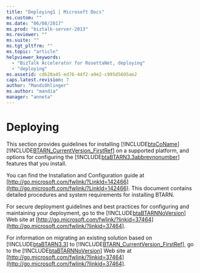 ```yaml
---
title: "Deploying1 | Microsoft Docs"
ms.custom: ""
ms.date: "06/08/2017"
ms.prod: "biztalk-server-2013"
ms.reviewer: ""
ms.suite: ""
ms.tgt_pltfrm: ""
ms.topic: "article"
helpviewer_keywords: 
  - "BizTalk Accelerator for RosettaNet, deploying"
  - "deploying"
ms.assetid: cdb20a45-ed76-44f2-a9e2-c995d5695ae2
caps.latest.revision: 7
author: "MandiOhlinger"
ms.author: "mandia"
manager: "anneta"
---
```

# Deploying
This section provides guidelines for installing [!INCLUDE[btsCoName](../../includes/btsconame-md.md)][!INCLUDE[BTARN_CurrentVersion_FirstRef](../../includes/btarn-currentversion-firstref-md.md)] on a supported platform, and options for configuring the [!INCLUDE[btaBTARN3.3abbrevnonumber](../../includes/btabtarn3-3abbrevnonumber-md.md)] features that you install.  
  
 You can find the Installation and Configuration guide at [http://go.microsoft.com/fwlink/?LinkId=142466](http://go.microsoft.com/fwlink/?LinkId=142466). This document contains detailed procedures and system requirements for installing BTARN.  
  
 For secure deployment guidelines and best practices for configuring and maintaining your deployment, go to the [!INCLUDE[btaBTARNNoVersion](../../includes/btabtarnnoversion-md.md)] Web site at [http://go.microsoft.com/fwlink/?linkid=37464](http://go.microsoft.com/fwlink/?linkid=37464).  
  
 For information on migrating an existing solution based on [!INCLUDE[btaBTARN3.3](../../includes/btabtarn3-3-md.md)] to [!INCLUDE[BTARN_CurrentVersion_FirstRef](../../includes/btarn-currentversion-firstref-md.md)], go to the [!INCLUDE[btaBTARNNoVersion](../../includes/btabtarnnoversion-md.md)] Web site at [http://go.microsoft.com/fwlink/?linkid=37464](http://go.microsoft.com/fwlink/?linkid=37464).